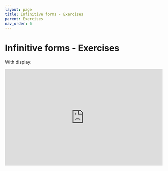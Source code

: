 ```yaml
---
layout: page
title: Infinitive forms - Exercises
parent: Exercises
nav_order: 6
---
```


# Infinitive forms - Exercises

With display:

<iframe width="100%" height="309" frameborder="0"
  src="https://observablehq.com/embed/@neelsmith/lingua-latina-legenda-present-and-perfect-infinitives?cell=viewof+q&cell=questionprompt&cell=answer1&cell=viewof+showAnswer&cell=css"></iframe>
